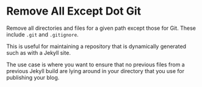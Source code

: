 # Remove All Except Dot Git

 Remove all directories and files for a given path except those for Git.
 These include `.git` and `.gitignore`.
 
 This is useful for maintaining a repository that is dynamically generated
 such as with a Jekyll site.
 
 The use case is where you want to ensure that no previous files from a previous Jekyll build
 are lying around in your directory that you use for publishing your blog.
